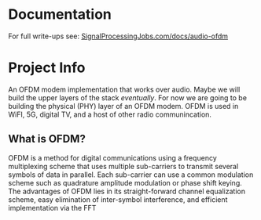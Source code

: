 # Documentation

For full write-ups see: [SignalProcessingJobs.com/docs/audio-ofdm](https://signalprocessingjobs.com/docs/audio-ofdm/)

# Project Info

An OFDM modem implementation that works over audio. Maybe we will build the upper layers of the stack *eventually*. For now we are going to be building the physical (PHY) layer of an OFDM modem. OFDM is used in WiFI, 5G, digital TV, and a host of other radio communincation.

## What is OFDM? 

OFDM is a method for digital communications using a frequency multiplexing scheme that uses multiple sub-carriers to transmit several symbols of data in parallel. Each sub-carrier can use a common modulation scheme such as quadrature amplitude modulation or phase shift keying. The advantages of OFDM lies in its straight-forward channel equalization scheme, easy elimination of inter-symbol interference, and efficient implementation via the FFT